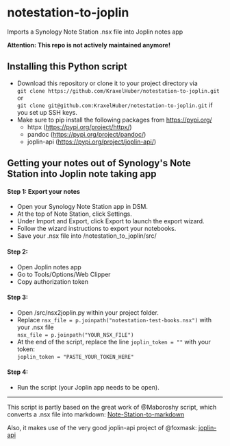 # notestation-to-joplin
Imports a Synology Note Station .nsx file into Joplin notes app

**Attention: This repo is not actively maintained anymore!**

## Installing this Python script
- Download this repository or clone it to your project directory via  
`git clone https://github.com/KraxelHuber/notestation-to-joplin.git` or  
`git clone git@github.com:KraxelHuber/notestation-to-joplin.git` if you set up SSH keys.
- Make sure to pip install the following packages from https://pypi.org/  
  - httpx (https://pypi.org/project/httpx/)
  - pandoc (https://pypi.org/project/pandoc/)
  - joplin-api (https://pypi.org/project/joplin-api/)

## Getting your notes out of Synology's Note Station into Joplin note taking app

#### Step 1: Export your notes
- Open your Synology Note Station app in DSM.
- At the top of Note Station, click Settings.
- Under Import and Export, click Export to launch the export wizard.
- Follow the wizard instructions to export your notebooks.
- Save your .nsx file into /notestation_to_joplin/src/

#### Step 2:
- Open Joplin notes app
- Go to Tools/Options/Web Clipper
- Copy authorization token

#### Step 3:
- Open /src/nsx2joplin.py within your project folder.
- Replace `nsx_file = p.joinpath("notestation-test-books.nsx")` with your .nsx file  
`nsx_file = p.joinpath("YOUR_NSX_FILE")`
- At the end of the script, replace the line `joplin_token = ""` with your token:  
`joplin_token = "PASTE_YOUR_TOKEN_HERE"`

#### Step 4:
- Run the script (your Joplin app needs to be open).
---
This script is partly based on the great work of @Maboroshy script, which converts a .nsx file into markdown: [Note-Station-to-markdown](https://github.com/Maboroshy/Note-Station-to-markdown)  

Also, it makes use of the very good joplin-api project of @foxmask:
[joplin-api](https://github.com/foxmask/joplin-api)
